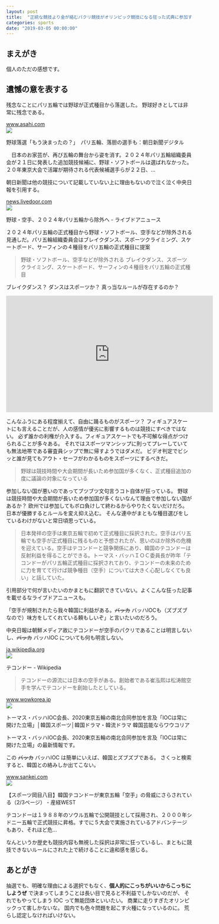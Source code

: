 ```yaml
---
layout: post
title:  "正統な競技より金が絡むパクリ競技がオリンピック競技になる狂った式典に参加するメリットなんて1ミリもない"
categories: sports
date: "2019-03-05 00:00:00"
---
```


## まえがき

個人のただの感想です。

## 遺憾の意を表する

残念なことにパリ五輪では野球が正式種目から落選した。
野球好きとしては非常に残念である。

<div class="card">
  <a href="https://www.asahi.com/articles/ASM2Q4HPJM2QUTQP00Z.html"></a>
  <div class="card__header">
    <a href="https://www.asahi.com/articles/ASM2Q4HPJM2QUTQP00Z.html">www.asahi.com</a>
  </div>
  <div class="card__image">
    <img src="https://www.asahicom.jp/articles/images/AS20190222003570_comm.jpg">
  </div>
  <div class="card__title">
    <p>野球落選「もう決まったの？」　パリ五輪、落胆の選手も：朝日新聞デジタル</p>
  </div>
  <div class="card__description">
    <p>　日本のお家芸が、再び五輪の舞台から姿を消す。２０２４年パリ五輪組織委員会が２１日に発表した追加競技候補に、野球・ソフトボールは選ばれなかった。２０年東京大会で活躍が期待される代表候補選手らが２２日、…</p>
  </div>
</div>

朝日新聞は他の競技について記載していない上に理由もないので泣く泣く中央日報を引用する。

<div class="card">
  <a href="http://news.livedoor.com/article/detail/16059295/"></a>
  <div class="card__header">
    <a href="http://news.livedoor.com/article/detail/16059295/">news.livedoor.com</a>
  </div>
  <div class="card__image">
    <img src="http://news.livedoor.com/img/fb/news.png?v=20131122">
  </div>
  <div class="card__title">
    <p>野球・空手、２０２４年パリ五輪から除外へ - ライブドアニュース</p>
  </div>
  <div class="card__description">
    <p>２０２４年パリ五輪の正式種目から野球・ソフトボール、空手などが除外される見通しだ。パリ五輪組織委員会はブレイクダンス、スポーツクライミング、スケートボード、サーフィンの４種目をパリ五輪の正式種目に提案</p>
  </div>
</div>

> 野球・ソフトボール、空手などが除外される
> ブレイクダンス、スポーツクライミング、スケートボード、サーフィンの４種目をパリ五輪の正式種目

ブレイクダンス？
ダンスはスポーツか？
真っ当なルールが存在するのか？

<iframe width="560" height="315" src="https://www.youtube.com/embed/juZyyrNVl74" frameborder="0" allow="accelerometer; autoplay; encrypted-media; gyroscope; picture-in-picture" allowfullscreen></iframe>

こんなふうにある程度揃えて、自由に踊るものがスポーツ？
フィギュアスケートにも言えることだが、人の感情が優劣に影響するものは競技にすべきではない。
必ず誰かの利権が介入する。フィギュアスケートでも不可解な得点がつけられることが多々ある。
それではスポーツマンシップに則ってプレーしていても無法地帯である審査員シップで無に帰すようではダメだ。
ビデオ判定でビシッと誰が見てもアウト・セーフがわかるものをスポーツにするべきだ。

> 野球は競技時間や大会期間が長いため参加国が多くなく、正式種目追加の度に議論の対象になっている

参加しない国が悪いのであってブツブツ文句言うコト自体が狂っている。
野球は競技時間や大会期間が長いため参加国が多くないなんて理由で参加しない国があるか？
欧州では参加してもボロ負けして終わるからやりたくないだけだろ。
日本が優勝するとルールを変え抑え込む。
そんな連中がまともな種目選びをしているわけがないと常日頃思っている。

> 日本発祥の空手は東京五輪で初めて正式種目に採択された。空手はパリ五輪でも空手が正式種目に残るものと予想されたが、思いのほか除外の危機を迎えている。空手はテコンドーと競争関係にあり、韓国のテコンドーは反射利益を得ることができる。トーマス・バッハＩＯＣ委員長が昨年「テコンドーがパリ五輪正式種目に採択されており、テコンドーの未来のために力を育てて行けば競争種目（空手）については大きく心配しなくても良い」と話していた。

引用部分で何が言いたいのかまともに翻訳できていない。よくこんな狂った記事を載せるなライブドアニュースも。

「空手が規制されたら我々韓国に利益がある。~~バッカ~~ バッハIOCも（ズブズブなので）味方をしてくれている頼もしいぞ」と言いたいのだろう。

中央日報は朝鮮メディア故にテコンドーが空手のパクリであることは明言しないし、~~バッカ~~ バッハIOC についても何も明言しない。

<div class="card">
  <a href="https://ja.wikipedia.org/wiki/%E3%83%86%E3%82%B3%E3%83%B3%E3%83%89%E3%83%BC"></a>
  <div class="card__header">
    <a href="https://ja.wikipedia.org/wiki/%E3%83%86%E3%82%B3%E3%83%B3%E3%83%89%E3%83%BC">ja.wikipedia.org</a>
  </div>
  <div class="card__image">
    <img src="https://upload.wikimedia.org/wikipedia/commons/c/c8/Taekwondo_Fight_01.jpg">
  </div>
  <div class="card__title">
    <p>テコンドー - Wikipedia</p>
  </div>
  <div class="card__description">
    <p></p>
  </div>
</div>

> テコンドーの源流には日本の空手がある。創始者である崔泓熙は松涛館空手を学んでテコンドーを創始したとしている。

<div class="card">
  <a href="http://www.wowkorea.jp/news/korea/2018/0927/10221026.html"></a>
  <div class="card__header">
    <a href="http://www.wowkorea.jp/news/korea/2018/0927/10221026.html">www.wowkorea.jp</a>
  </div>
  <div class="card__image">
    <img src="http://www.wowkorea.jp/upload/news/221026/20180927sp3450.jpg">
  </div>
  <div class="card__title">
    <p>トーマス・バッハIOC会長、2020東京五輪の南北合同参加を言及「IOCは常に開けた立場」│韓国スポーツ│韓国ドラマ・韓流ドラマ 韓国芸能ならワウコリア</p>
  </div>
  <div class="card__description">
    <p>トーマス・バッハIOC会長、2020東京五輪の南北合同参加を言及「IOCは常に開けた立場」の最新情報です。</p>
  </div>
</div>

この ~~バッカ~~ バッハIOC は簡単にいえば、韓国とズブズブである。
さくっと検索すると、韓国との絡みしか出てこない。

<div class="card">
  <a href="https://www.sankei.com/west/news/170630/wst1706300010-n2.html"></a>
  <div class="card__header">
    <a href="https://www.sankei.com/west/news/170630/wst1706300010-n2.html">www.sankei.com</a>
  </div>
  <div class="card__image">
    <img src="https://www.sankei.com/images/news/170630/wst1706300010-p1.jpg">
  </div>
  <div class="card__title">
    <p>【スポーツ岡目八目】韓国テコンドーが東京五輪「空手」の脅威にさらされている（2/3ページ） - 産経WEST</p>
  </div>
  <div class="card__description">
    <p>テコンドーは１９８８年のソウル五輪で公開競技として採用され、２０００年シドニー五輪で正式競技に昇格。すでに５大会で実施されているアドバンテージもあり、それほど危…</p>
  </div>
</div>

なんというか歴史も競技内容も無視した採択は非常に狂っているし、まともに競技できないルールにされた上で続けることに違和感を感じる。

## あとがき

抽選でも、明確な理由による選択でもなく、**個人的にこっちがいいからこっちにしようぜ** で決まってしまうことは長い目で見ると不利益でしかないのだが、
それでもやってしまう IOC って無能団体といいたい。
商業に走りすぎたオリンピックって害しかないな。
国内でも色々問題を起こす火種になっているのに。
荒らし認定しなければいけない。
